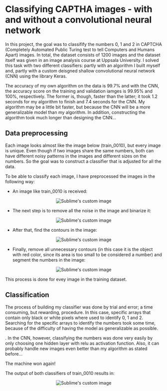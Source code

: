 # Classifying CAPTHA images - with and without a convolutional neural network
In this project, the goal was to classifify the numbers 0, 1 and 2 in CAPTCHA (Completely Automated Public Turing test to tell Computers and Humans Apart) images. In total, the dataset consists of 1200 images and the dataset itself was given in an image analysis course at Uppsala University. I solved this task with two different classifiers: partly with an algorithm I built myself and, partly with a custom deisgned shallow convolutional neural network (CNN) using the library Keras.

The accuracy of my own algorithm on the data is 99.7% and with the CNN, the accuracy score on the training and validation iamges is 99.95% and 100%, respectively. The former is, though, faster than the latter; it took 1.2 seconds for my algorithm to finish and 7.4 seconds for the CNN. My algorithm may be a little bit faster, but because the CNN will be a more generalizable model than my algorithm. In addition, constructing the algorithm took much longer than designing the CNN...

## Data preprocessing

Each image looks almost like the image below (train_0010), but every image is unique. Even though if two images share the same numbers, both can have different noisy patterns in the images and different sizes on the numbers. So the goal was to construct a classifier that is adjusted for all the data.

To be able to classify each image, I have preprocessed the images in the following way:

* An image like train_0010 is received:

<p align="center">
  <img src="https://github.com/OlleKahreZall/Classifying-CAPTHA-images---with-and-without-neural-networks/blob/main/Images/train_0010.png?raw=true" alt="Sublime's custom image"/>
</p>

* The next step is to remove all the noise in the image and binarize it:

<p align="center">
  <img src="https://github.com/OlleKahreZall/Classifying-CAPTHA-images---with-and-without-neural-networks/blob/main/Images/preprocessed_train_0010.png?raw=true" alt="Sublime's custom image"/>
</p>

* After that, find the contours in the image:

<p align="center">
  <img src="https://github.com/OlleKahreZall/Classifying-CAPTHA-images---with-and-without-neural-networks/blob/main/Images/contours_train_0010.png?raw=true" alt="Sublime's custom image"/>
</p>

* Finally, remove all unnecessary contours (in this case it is the object with red color, since its area is too small to be considered a number) and segment the numbers in the image:

<p align="center">
  <img src="https://github.com/OlleKahreZall/Classifying-CAPTHA-images---with-and-without-neural-networks/blob/main/Images/segmentation_train_0010.png?raw=true" alt="Sublime's custom image"/>
</p>

This process is done for evey image in the training dataset. 

## Classification
The process of building my classifier was done by trial and error; a time consuming, but rewarding, procedure. In this case, specific arrays that contain only black or white pixels where used to identify 0, 1 and 2. Searching for the specific arrays to identify the numbers took some time, because of the difficulty of having the model as generalizable as possible.


. In the CNN, however, classifying the numbers was done very easily by only choosing one hidden layer with relu as activation function. Also, it can probably handle new images even better than my algorithm as stated before... 

The machine won again!

The output of both classifiers of train_0010 results in:

<p align="center">
  <img src="https://github.com/OlleKahreZall/Classifying-CAPTHA-images---with-and-without-neural-networks/blob/main/Images/classified_train__0010.png?raw=true" alt="Sublime's custom image"/>
</p>


